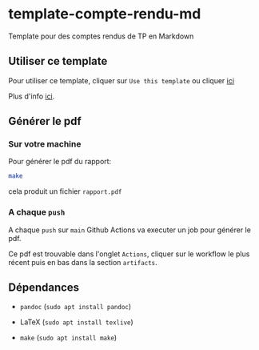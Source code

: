 # template-compte-rendu-md
Template pour des comptes rendus de TP en Markdown

## Utiliser ce template

Pour utiliser ce template, cliquer sur `Use this template` ou cliquer [ici](https://github.com/GuilloteauQ/template-compte-rendu-md/generate)

Plus d'info [ici](https://docs.github.com/en/repositories/creating-and-managing-repositories/creating-a-repository-from-a-template).


## Générer le pdf

### Sur votre machine

Pour générer le pdf du rapport:

```sh
make
```

cela produit un fichier `rapport.pdf`

### A chaque `push`

A chaque `push` sur `main` Github Actions va executer un job pour générer le pdf.

Ce pdf est trouvable dans l'onglet `Actions`, cliquer sur le workflow le plus récent puis en bas dans la section `artifacts`.

## Dépendances

- `pandoc` (`sudo apt install pandoc`)

- LaTeX (`sudo apt install texlive`)

- `make` (`sudo apt install make`)
